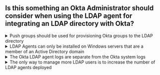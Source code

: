 ## Is this something an Okta Administrator should consider when using the LDAP agent for integrating an LDAP directory with Okta?

<details>
  <summary>Push groups should be used for provisioning Okta groups to the LDAP directory</summary>
<p>
  No
</p>
</details>

<details>
  <summary>LDAP Agents can only be installed on Windows servers that are a member of an Active Directory domain</summary>
<p>
  No
</p>
</details>

<details>
  <summary>The Okta LDAP agent logs are separate from the Okta system logs</summary>
<p>
  Yes
</p>
</details>

<details>
  <summary>The only way to manage more LDAP users is to increase the number of LDAP agents deployed</summary>
<p>
  No
</p>
</details>
